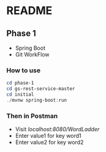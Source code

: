 # README

## Phase 1

- Spring Boot
- Git WorkFlow

### How to use

```powershell
cd phase-1
cd gs-rest-service-master
cd initial
./mvnw spring-boot:run
```

### Then in Postman

- Visit *localhost:8080/WordLadder*
- Enter value1 for key word1
- Enter value2 for key word2

